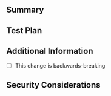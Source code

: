 <!--
    Tag your PR title with the components that it touches along with
    the type of change
    E.g. "fix(orc8r): Fix reindexer race condition" or "feat(agw) ..."
-->

## Summary

<!-- Enumerate changes you made and why you made them -->

## Test Plan

<!--
    How did you test your change? How do you know it works?
    Add supporting screenshots, terminal pastes, etc. as necessary
-->

## Additional Information

- [ ] This change is backwards-breaking

<!--
    If this is a backwards-breaking change, document the upgrade instructions.
    All upgrade instructions for backwards-breaking changes will be aggregated
    in the next release's changelog so this is very important to fill out.
-->

## Security Considerations

<!--
    Comment on potential security impact. Could the change create or 
    eliminate weaknesses? STRIDE, OWASP Top 10, or RFC 3552 may help.
-->

